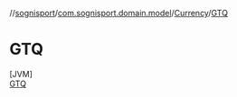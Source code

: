 //[sognisport](../../../../index.md)/[com.sognisport.domain.model](../../index.md)/[Currency](../index.md)/[GTQ](index.md)

# GTQ

[JVM]\
[GTQ](index.md)
